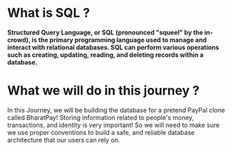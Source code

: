 <h1><strong>What is SQL ?</strong></h1>

<p><b>Structured Query Language, or SQL (pronounced "squeel" by the in-crowd), is the primary programming language used to manage and interact with relational databases. SQL can perform various operations such as creating, updating, reading, and deleting records within a database.</b></p>


<h1> What we will do in this journey ? </h1>
<p> In this Journey, we will be building the database for a pretend PayPal clone called BharatPay! Storing information related to people's money, transactions, and identity is very important! So we will need to make sure we use proper conventions to build a safe, and reliable database architecture that our users can rely on.</p>